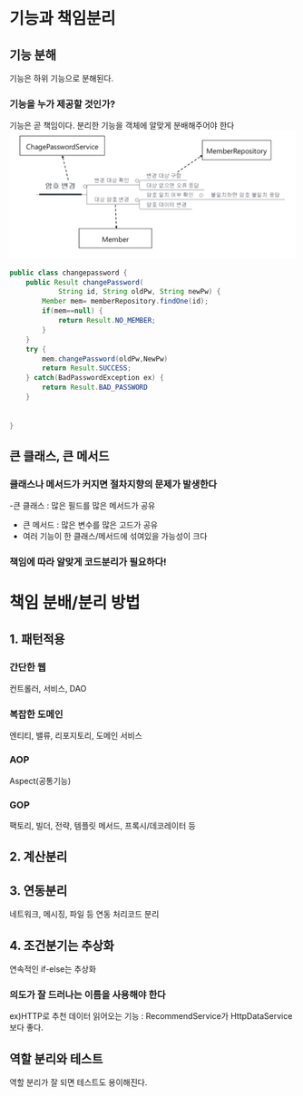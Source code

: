 # 기능과 책임분리
## 기능 분해
기능은 하위 기능으로 분해된다.

### 기능을 누가 제공할 것인가?
기능은 곧 책임이다.
분리한 기능을 객체에 알맞게 분배해주어야 한다
![poster](./img/기능분해.png)
```JAVA
public class changepassword {
	public Result changePassword(
			String id, String oldPw, String newPw) {
		Member mem= memberRepository.findOne(id);
		if(mem==null) {
			return Result.NO_MEMBER;
		}
	}
	try {
		mem.changePassword(oldPw,NewPw)
		return Result.SUCCESS;
	} catch(BadPasswordException ex) {
		return Result.BAD_PASSWORD
	}


}
```
## 큰 클래스, 큰 메서드
### 클래스나 메서드가 커지면 절차지향의 문제가 발생한다
-큰 클래스 : 많은 필드를 많은 메서드가 공유
- 큰 메서드 : 많은 변수를 많은 고드가 공유
- 여러 기능이 한 클래스/메서드에 섞여있을 가능성이 크다
### 책임에 따라 알맞게 코드분리가 필요하다!
# 책임 분배/분리 방법
## 1. 패턴적용
### 간단한 웹
컨트롤러, 서비스, DAO
### 복잡한 도메인
엔티티, 밸류, 리포지토리, 도메인 서비스
### AOP
Aspect(공통기능)
### GOP
팩토리, 빌더, 전략, 템플릿 메서드, 프록시/데코레이터 등

## 2. 계산분리
## 3. 연동분리
네트워크, 메시징, 파일 등 연동 처리코드 분리
## 4. 조건분기는 추상화
연속적인 if-else는 추상화
### 의도가 잘 드러나는 이름을 사용해야 한다
ex)HTTP로 추천 데이터 읽어오는 기능 : RecommendService가 HttpDataService 보다 좋다.
## 역할 분리와 테스트
역할 분리가 잘 되면 테스트도 용이해진다.
